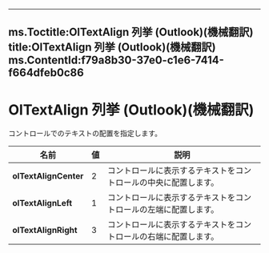 

---
ms.Toctitle:OlTextAlign 列挙 (Outlook)(機械翻訳)
title:OlTextAlign 列挙 (Outlook)(機械翻訳)
ms.ContentId:f79a8b30-37e0-c1e6-7414-f664dfeb0c86
---
# OlTextAlign 列挙 (Outlook)(機械翻訳)




コントロールでのテキストの配置を指定します。

|**名前**|**値**|**説明**|
|---|---|---|
|**olTextAlignCenter**|2|コントロールに表示するテキストをコントロールの中央に配置します。|
|**olTextAlignLeft**|1|コントロールに表示するテキストをコントロールの左端に配置します。|
|**olTextAlignRight**|3|コントロールに表示するテキストをコントロールの右端に配置します。|




